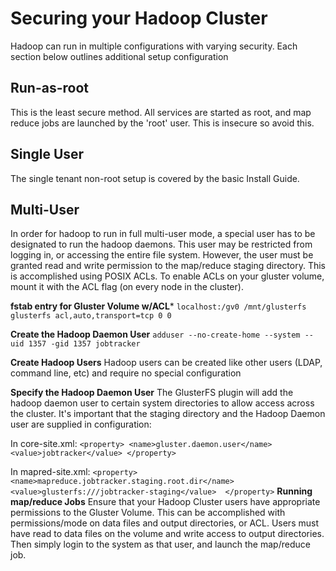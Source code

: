 # Securing your Hadoop Cluster
Hadoop can run in multiple configurations with varying security.  Each section below outlines additional setup configuration

## Run-as-root
This is the least secure method.  All services are started as root, and map reduce jobs are launched by the 'root' user.  This is insecure so avoid this.

## Single User
The single tenant non-root setup is covered by the basic Install Guide.

## Multi-User
In order for hadoop to run in full multi-user mode, a special user has to be designated to run the hadoop daemons.  This user may be restricted from logging in, or accessing the entire file system.  However, the user must be granted read and write permission to the map/reduce staging directory.  This is accomplished using POSIX ACLs.  To enable ACLs on your gluster volume, mount it with the ACL flag (on every node in the cluster).

**fstab entry for Gluster Volume w/ACL***
`localhost:/gv0 /mnt/glusterfs glusterfs acl,auto,transport=tcp 0 0` 

**Create the Hadoop Daemon User**
`adduser --no-create-home --system --uid 1357 -gid 1357 jobtracker`

**Create Hadoop Users**
Hadoop users can be created like other users (LDAP, command line, etc) and require no special configuration

**Specify the Hadoop Daemon User**
The GlusterFS plugin will add the hadoop daemon user to certain system directories to allow access across the cluster.  It's important that the staging directory and the Hadoop Daemon user are supplied in configuration:

In core-site.xml:
`
  <property>
    <name>gluster.daemon.user</name>
    <value>jobtracker</value>
  </property>
`

In mapred-site.xml:
`
  <property>
    <name>mapreduce.jobtracker.staging.root.dir</name>
    <value>glusterfs:///jobtracker-staging</value> 
  </property>
`
**Running map/reduce Jobs**
Ensure that your Hadoop Cluster users have appropriate permissions to the Gluster Volume.  This can be accomplished with permissions/mode on data files and output directories, or ACL.  Users must have read to data files on the volume and write access to output directories.  Then simply login to the system as that user, and launch the map/reduce job.

